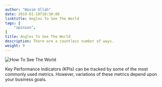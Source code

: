 ```yaml
---
author: "Wasim Ullah"
date: 2019-01-10T10:30:00
linktitle: Angles To See The World
tags: [
    "opinion",
]
title: Angles To See The World
description: There are a countless number of ways.
weight: 9
---
```


![How To See The World](/images/world.jpg)

Key Performance Indicators (KPIs) can be tracked by some of the most commonly used metrics. However, variations of these metrics depend upon your business goals.
